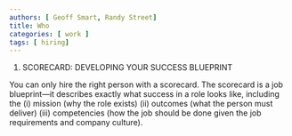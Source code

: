 ```yaml
---
authors: [ Geoff Smart, Randy Street]
title: Who
categories: [ work ]
tags: [ hiring]
---
```

1. SCORECARD: DEVELOPING YOUR SUCCESS BLUEPRINT

You can only hire the right person with a scorecard. 
The scorecard is a job blueprint—it describes exactly what success in a role looks like, including the 
(i) mission (why the role exists)
(ii) outcomes (what the person must deliver) 
(iii) competencies (how the job should be done given the job requirements and company culture).